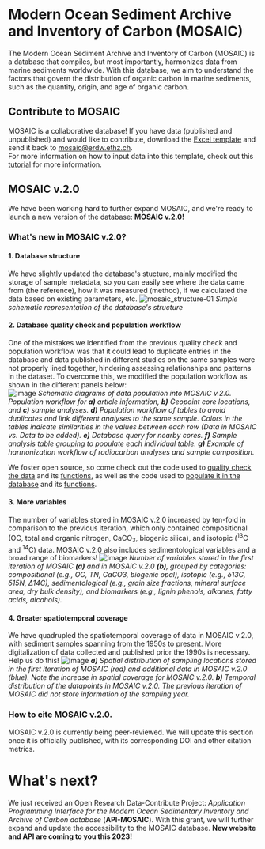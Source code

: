 # Modern Ocean Sediment Archive and Inventory of Carbon (MOSAIC)

The Modern Ocean Sediment Archive and Inventory of Carbon (MOSAIC) is a database that compiles, but most importantly, harmonizes data from marine sediments worldwide. With this database, we aim to understand the factors that govern the distribution of organic carbon in marine sediments, such as the quantity, origin, and age of organic carbon.

## Contribute to MOSAIC
MOSAIC is a collaborative database! If you have data (published and unpublished) and would like to contribute, download the [Excel template](https://github.com/sarah-paradis/MOSAIC/raw/main/Excel_templates/MOSAIC_input_excel_file_2022.xlsx) and send it back to mosaic@erdw.ethz.ch.  
For more information on how to input data into this template, check out this [tutorial](excel_template_tutorial.md) for more information.

## MOSAIC v.2.0
We have been working hard to further expand MOSAIC, and we're ready to launch a new version of the database: **MOSAIC v.2.0!**

### What's new in MOSAIC v.2.0?
#### 1. Database structure
We have slightly updated the database's stucture, mainly modified the storage of sample metadata, so you can easily see where the data came from (the reference), how it was measured (method), if we calculated the data based on existing parameters, etc.
![mosaic_structure-01](https://user-images.githubusercontent.com/15121054/222676833-d4a10ae4-120a-4a9f-9586-7521498e094a.jpg)
<em>Simple schematic representation of the database's structure</em>

#### 2. Database quality check and population workflow
One of the mistakes we identified from the previous quality check and population workflow was that it could lead to duplicate entries in the database and data published in different studies on the same samples were not properly lined together, hindering assessing relationships and patterns in the dataset. To overcome this, we modified the population workflow as shown in the different panels below:   
![image](https://user-images.githubusercontent.com/15121054/222725135-3c0ce2d5-fd67-4117-a8ed-7e6ca2a16ded.png)
<em>Schematic diagrams of data population into MOSAIC v.2.0. Population workflow for **a)** article information, **b)** Geopoint core locations, and **c)** sample analyses. **d)** Population workflow of tables to avoid duplicates and link different analyses to the same sample. Colors in the tables indicate similarities in the values between each row (Data in MOSAIC vs. Data to be added). **e)** Database query for nearby cores. **f)** Sample analysis table grouping to populate each individual table. **g)** Example of harmonization workflow of radiocarbon analyses and sample composition.</em>

We foster open source, so come check out the code used to [quality check the data](https://github.com/sarah-paradis/MOSAIC/blob/main/src/main_quality_check.py) and its [functions](https://github.com/sarah-paradis/MOSAIC/blob/main/src/quality_check.py), as well as the code used to [populate it in the database](https://github.com/sarah-paradis/MOSAIC/blob/main/src/main_database_populate.py) and its [functions](https://github.com/sarah-paradis/MOSAIC/blob/main/src/database_populate.py).

#### 3. More variables
The number of variables stored in MOSAIC v.2.0 increased by ten-fold in comparison to the previous iteration, which only contained compositional (OC, total and organic nitrogen, CaCO<sub>3</sub>, biogenic silica), and isotopic (<sup>13</sup>C and <sup>14</sup>C) data. MOSAIC v.2.0 also includes sedimentological variables and a broad range of biomarkers!
![image](https://user-images.githubusercontent.com/15121054/225639241-b7303a14-d353-4256-b73f-0f2dd370b5c8.png)
<em>Number of variables stored in the first iteration of MOSAIC **(a)** and in MOSAIC v.2.0 **(b)**, grouped by categories: compositional (e.g., OC, TN, CaCO3, biogenic opal), isotopic (e.g., δ13C, δ15N, Δ14C), sedimentological (e.g., grain size fractions, mineral surface area, dry bulk density), and biomarkers (e.g., lignin phenols, alkanes, fatty acids, alcohols).</em> 

#### 4. Greater spatiotemporal coverage
We have quadrupled the spatiotemporal coverage of data in MOSAIC v.2.0, with sediment samples spanning from the 1950s to present. More digitalization of data collected and published prior the 1990s is necessary. Help us do this!
![image](https://user-images.githubusercontent.com/15121054/225640223-0c909a07-dab8-4591-ba51-43ed17d14516.png)
<em>**a)** Spatial distribution of sampling locations stored in the first iteration of MOSAIC (red) and additional data in MOSAIC v.2.0 (blue). Note the increase in spatial coverage for MOSAIC v.2.0. **b)** Temporal distribution of the datapoints in MOSAIC v.2.0. The previous iteration of MOSAIC did not store information of the sampling year.</em> 

### How to cite MOSAIC v.2.0.
MOSAIC v.2.0 is currently being peer-reviewed. We will update this section once it is officially published, with its corresponding DOI and other citation metrics.

# What's next?
We just received an Open Research Data-Contribute Project: *Application Programming Interface for the Modern Ocean Sedimentary Inventory and Archive of Carbon database* (**API-MOSAIC**). With this grant, we will further expand and update the accessibility to the MOSAIC database. 
**New website and API are coming to you this 2023!**
